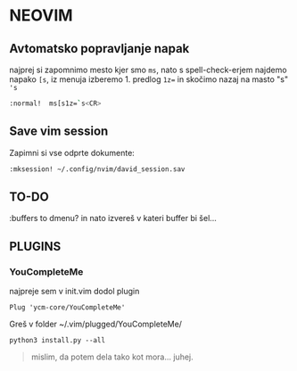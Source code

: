 # NEOVIM

## Avtomatsko popravljanje napak

najprej si zapomnimo mesto kjer smo `ms`, nato s spell-check-erjem najdemo napako `[s`, iz menuja izberemo 1. predlog `1z=` in skočimo nazaj na masto "s" `'s`  

```bash
:normal!  ms[s1z=`s<CR>
```

## Save vim session
Zapimni si vse odprte dokumente:

```bash
:mksession! ~/.config/nvim/david_session.sav
```
## TO-DO

:buffers to dmenu? in nato izvereš v  kateri buffer bi šel...

## PLUGINS

### YouCompleteMe

najpreje sem v init.vim dodol plugin

    Plug 'ycm-core/YouCompleteMe'

Greš v folder ~/.vim/plugged/YouCompleteMe/

    python3 install.py --all

> mislim, da potem dela tako kot mora... juhej.
